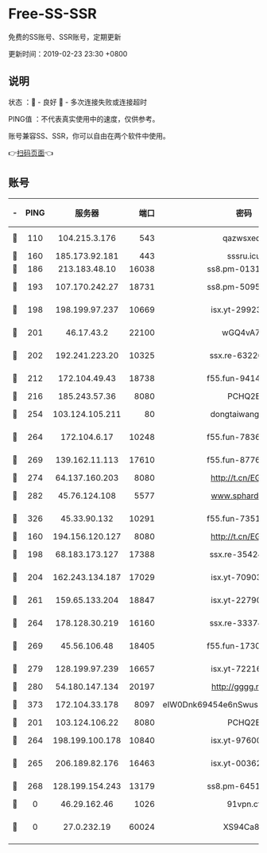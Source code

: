 # Free-SS-SSR

免费的SS账号、SSR账号，定期更新

更新时间：2019-02-23 23:30 +0800

## 说明

状态     ：🙂 - 良好 🙁 - 多次连接失败或连接超时

PING值   ：不代表真实使用中的速度，仅供参考。

账号兼容SS、SSR，你可以自由在两个软件中使用。

👉[扫码页面](https://liesauer.github.io/free-ss-ssr.github.io/)👈

## 账号

|-|PING|服务器|端口|密码|加密方式|区域|
|:----:|:----:|:-----:|-----:|:----:|:----:|:----:|
|🙂|110|104.215.3.176|543|qazwsxedc|aes-256-gcm|JP|
|🙂|160|185.173.92.181|443|sssru.icu|rc4-md5|RU|
|🙂|186|213.183.48.10|16038|ss8.pm-01318678|rc4-md5|RU|
|🙂|193|107.170.242.27|18731|ss8.pm-50950263|aes-256-cfb|US|
|🙂|198|198.199.97.237|10669|isx.yt-29923675|aes-256-cfb|US|
|🙂|201|46.17.43.2|22100|wGQ4vA7D|aes-256-gcm|RU|
|🙂|202|192.241.223.20|10325|ssx.re-63226148|aes-256-cfb|US|
|🙂|212|172.104.49.43|18738|f55.fun-94147766|aes-256-cfb|SG|
|🙂|216|185.243.57.36|8080|PCHQ2E|rc4-md5|US|
|🙂|254|103.124.105.211|80|dongtaiwang.com|aes-256-cfb|US|
|🙂|264|172.104.6.17|10248|f55.fun-78360191|aes-256-cfb|US|
|🙂|269|139.162.11.113|17610|f55.fun-87762700|aes-256-cfb|SG|
|🙂|274|64.137.160.203|8080|http://t.cn/EGJIyrl|rc4-md5|CA|
|🙂|282|45.76.124.108|5577|www.sphard.com|aes-256-cfb|AU|
|🙂|326|45.33.90.132|10291|f55.fun-73512768|aes-256-cfb|US|
|🙂|160|194.156.120.127|8080|http://t.cn/EGJIyrl|rc4-md5|RU|
|🙂|198|68.183.173.127|17388|ssx.re-35424497|aes-256-cfb|US|
|🙂|204|162.243.134.187|17029|isx.yt-70903569|aes-256-cfb|US|
|🙂|261|159.65.133.204|18847|isx.yt-22790068|aes-256-cfb|SG|
|🙂|264|178.128.30.219|16160|ssx.re-33374521|aes-256-cfb|SG|
|🙂|269|45.56.106.48|18405|f55.fun-17301402|aes-256-cfb|US|
|🙂|279|128.199.97.239|16657|isx.yt-72216653|aes-256-cfb|SG|
|🙂|280|54.180.147.134|20197|http://gggg.rocks|chacha20|KR|
|🙂|373|172.104.33.178|8097|eIW0Dnk69454e6nSwuspv9DmS201tQ0D|aes-256-cfb|SG|
|🙁|201|103.124.106.22|8080|PCHQ2E|rc4-md5|US|
|🙁|264|198.199.100.178|10840|isx.yt-97600185|aes-256-cfb|US|
|🙁|265|206.189.82.176|16463|isx.yt-00362323|aes-256-cfb|SG|
|🙁|268|128.199.154.243|13179|ss8.pm-64511599|aes-256-cfb|SG|
|🙁|0|46.29.162.46|1026|91vpn.cf|rc4-md5|RU|
|🙁|0|27.0.232.19|60024|XS94Ca8K|xchacha20-ietf-poly1305|HK|
